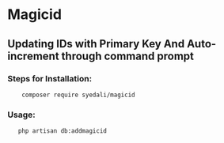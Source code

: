 # Magicid
## Updating IDs with Primary Key And Auto-increment through command prompt

### Steps for Installation:
```
    composer require syedali/magicid
```

### Usage:
```
   php artisan db:addmagicid
   
  
  


